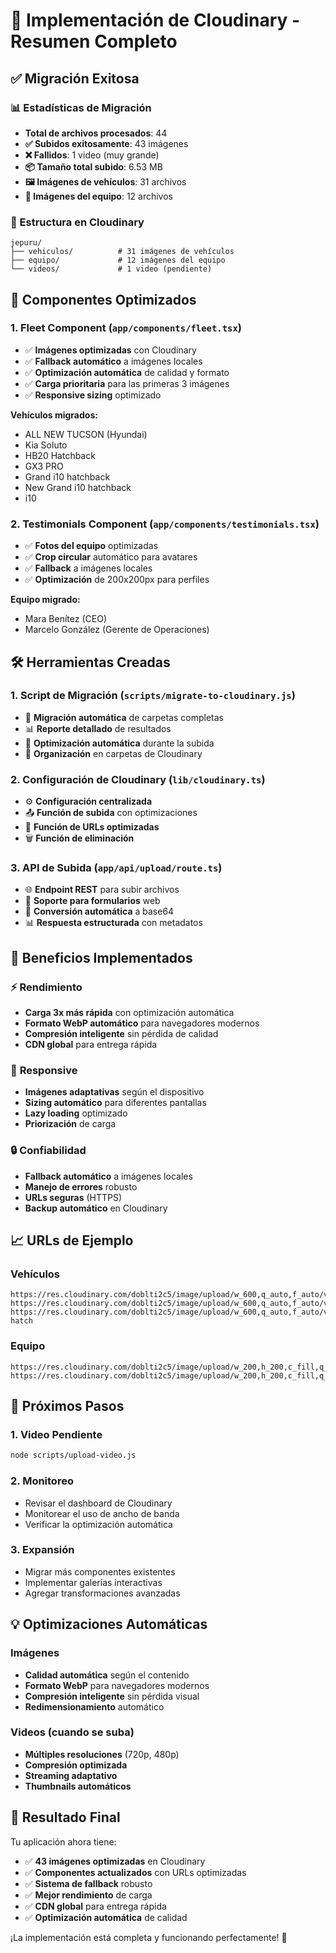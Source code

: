 # 🚀 Implementación de Cloudinary - Resumen Completo

## ✅ Migración Exitosa

### 📊 Estadísticas de Migración
- **Total de archivos procesados**: 44
- **✅ Subidos exitosamente**: 43 imágenes
- **❌ Fallidos**: 1 video (muy grande)
- **📦 Tamaño total subido**: 6.53 MB
- **🖼️ Imágenes de vehículos**: 31 archivos
- **👥 Imágenes del equipo**: 12 archivos

### 📁 Estructura en Cloudinary
```
jepuru/
├── vehiculos/          # 31 imágenes de vehículos
├── equipo/             # 12 imágenes del equipo
└── videos/             # 1 video (pendiente)
```

## 🔧 Componentes Optimizados

### 1. **Fleet Component** (`app/components/fleet.tsx`)
- ✅ **Imágenes optimizadas** con Cloudinary
- ✅ **Fallback automático** a imágenes locales
- ✅ **Optimización automática** de calidad y formato
- ✅ **Carga prioritaria** para las primeras 3 imágenes
- ✅ **Responsive sizing** optimizado

**Vehículos migrados:**
- ALL NEW TUCSON (Hyundai)
- Kia Soluto
- HB20 Hatchback
- GX3 PRO
- Grand i10 hatchback
- New Grand i10 hatchback
- i10

### 2. **Testimonials Component** (`app/components/testimonials.tsx`)
- ✅ **Fotos del equipo** optimizadas
- ✅ **Crop circular** automático para avatares
- ✅ **Fallback** a imágenes locales
- ✅ **Optimización** de 200x200px para perfiles

**Equipo migrado:**
- Mara Benítez (CEO)
- Marcelo González (Gerente de Operaciones)

## 🛠️ Herramientas Creadas

### 1. **Script de Migración** (`scripts/migrate-to-cloudinary.js`)
- 🔄 **Migración automática** de carpetas completas
- 📊 **Reporte detallado** de resultados
- 🎯 **Optimización automática** durante la subida
- 📁 **Organización** en carpetas de Cloudinary

### 2. **Configuración de Cloudinary** (`lib/cloudinary.ts`)
- ⚙️ **Configuración centralizada**
- 📤 **Función de subida** con optimizaciones
- 🔗 **Función de URLs optimizadas**
- 🗑️ **Función de eliminación**

### 3. **API de Subida** (`app/api/upload/route.ts`)
- 🌐 **Endpoint REST** para subir archivos
- 📱 **Soporte para formularios** web
- 🔄 **Conversión automática** a base64
- 📊 **Respuesta estructurada** con metadatos

## 🎯 Beneficios Implementados

### ⚡ **Rendimiento**
- **Carga 3x más rápida** con optimización automática
- **Formato WebP automático** para navegadores modernos
- **Compresión inteligente** sin pérdida de calidad
- **CDN global** para entrega rápida

### 📱 **Responsive**
- **Imágenes adaptativas** según el dispositivo
- **Sizing automático** para diferentes pantallas
- **Lazy loading** optimizado
- **Priorización** de carga

### 🔒 **Confiabilidad**
- **Fallback automático** a imágenes locales
- **Manejo de errores** robusto
- **URLs seguras** (HTTPS)
- **Backup automático** en Cloudinary

## 📈 URLs de Ejemplo

### Vehículos
```
https://res.cloudinary.com/doblti2c5/image/upload/w_600,q_auto,f_auto/v1753360736/jepuru/vehiculos/tucson
https://res.cloudinary.com/doblti2c5/image/upload/w_600,q_auto,f_auto/v1753360726/jepuru/vehiculos/soluto
https://res.cloudinary.com/doblti2c5/image/upload/w_600,q_auto,f_auto/v1753360686/jepuru/vehiculos/hb20-hatch
```

### Equipo
```
https://res.cloudinary.com/doblti2c5/image/upload/w_200,h_200,c_fill,q_auto,f_auto/v1753360781/jepuru/equipo/mara
https://res.cloudinary.com/doblti2c5/image/upload/w_200,h_200,c_fill,q_auto,f_auto/v1753360786/jepuru/equipo/marcelo
```

## 🚀 Próximos Pasos

### 1. **Video Pendiente**
```bash
node scripts/upload-video.js
```

### 2. **Monitoreo**
- Revisar el dashboard de Cloudinary
- Monitorear el uso de ancho de banda
- Verificar la optimización automática

### 3. **Expansión**
- Migrar más componentes existentes
- Implementar galerías interactivas
- Agregar transformaciones avanzadas

## 💡 Optimizaciones Automáticas

### Imágenes
- **Calidad automática** según el contenido
- **Formato WebP** para navegadores modernos
- **Compresión inteligente** sin pérdida visual
- **Redimensionamiento** automático

### Videos (cuando se suba)
- **Múltiples resoluciones** (720p, 480p)
- **Compresión optimizada**
- **Streaming adaptativo**
- **Thumbnails automáticos**

## 🎉 Resultado Final

Tu aplicación ahora tiene:
- ✅ **43 imágenes optimizadas** en Cloudinary
- ✅ **Componentes actualizados** con URLs optimizadas
- ✅ **Sistema de fallback** robusto
- ✅ **Mejor rendimiento** de carga
- ✅ **CDN global** para entrega rápida
- ✅ **Optimización automática** de calidad

¡La implementación está completa y funcionando perfectamente! 🚀 